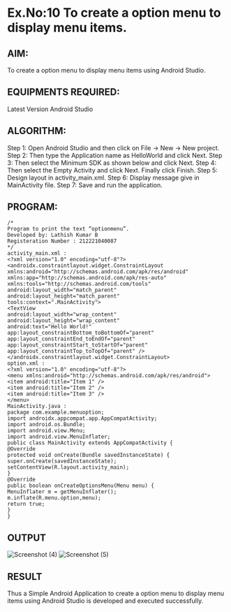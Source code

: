 # Ex.No:10 To create a option menu to display menu items.


## AIM:

To create a option menu to display menu items using Android Studio.

## EQUIPMENTS REQUIRED:

Latest Version Android Studio

## ALGORITHM:
Step 1: Open Android Studio and then click on File -> New -> New project.
Step 2: Then type the Application name as HelloWorld and click Next. 
Step 3: Then select the Minimum SDK as shown below and click Next.
Step 4: Then select the Empty Activity and click Next. Finally click Finish.
Step 5: Design layout in activity_main.xml.
Step 6: Display message give in MainActivity file.
Step 7: Save and run the application.
## PROGRAM:
```
/*
Program to print the text “optionmenu”.
Developed by: Lathish Kumar B
Registeration Number : 212221040087
*/
activity_main.xml :
<?xml version="1.0" encoding="utf-8"?>
<androidx.constraintlayout.widget.ConstraintLayout 
xmlns:android="http://schemas.android.com/apk/res/android" 
xmlns:app="http://schemas.android.com/apk/res-auto" 
xmlns:tools="http://schemas.android.com/tools"
android:layout_width="match_parent" 
android:layout_height="match_parent" 
tools:context=".MainActivity">
<TextView
android:layout_width="wrap_content"
android:layout_height="wrap_content"
android:text="Hello World!"
app:layout_constraintBottom_toBottomOf="parent"
app:layout_constraintEnd_toEndOf="parent"
app:layout_constraintStart_toStartOf="parent"
app:layout_constraintTop_toTopOf="parent" /> 
</androidx.constraintlayout.widget.ConstraintLayout> 
option.xml :
<?xml version="1.0" encoding="utf-8"?>
<menu xmlns:android="http://schemas.android.com/apk/res/android">
<item android:title="Item 1" /> 
<item android:title="Item 2" /> 
<item android:title="Item 3" />
</menu> 
MainActivity.java :
package com.example.menuoption;
import androidx.appcompat.app.AppCompatActivity;
import android.os.Bundle;
import android.view.Menu;
import android.view.MenuInflater;
public class MainActivity extends AppCompatActivity {
@Override
protected void onCreate(Bundle savedInstanceState) {
super.onCreate(savedInstanceState); 
setContentView(R.layout.activity_main);
}
@Override
public boolean onCreateOptionsMenu(Menu menu) { 
MenuInflater m = getMenuInflater();
m.inflate(R.menu.option,menu); 
return true;
} 
}
```

## OUTPUT
![Screenshot (4)](https://github.com/Lathishkum/EXP-10/assets/144109092/6a3c486e-d653-4404-b35c-b27360dca171)
![Screenshot (5)](https://github.com/Lathishkum/EXP-10/assets/144109092/711251a5-d6ab-4c4e-bf24-13e33aeaadbe)




## RESULT
Thus a Simple Android Application to create a option menu to display menu items using Android Studio is developed and executed successfully.

